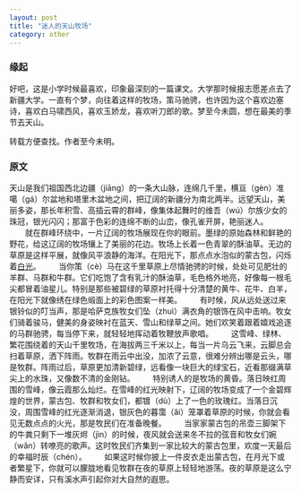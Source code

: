 ```yaml
---
layout: post
title: "迷人的天山牧场"
category: other
---
```


### 缘起

​		好吧，这是小学时候最喜欢，印象最深刻的一篇课文。大学那时候报志愿差点去了新疆大学。一直有个梦，向往着这样的牧场，策马驰骋，也许因为这个喜欢边塞诗，喜欢白马啸西风，喜欢玉娇龙，喜欢听刀郎的歌。梦至今未圆，想在最美的季节去天山。

转载方便查找。作者至今未明。

### 原文　　

​		天山是我们祖国西北边疆（jiāng）的一条大山脉，连绵几千里，横亘（gèn）准噶（gá）尔盆地和塔里木盆地之间，把辽阔的新疆分为南北两半。远望天山，美丽多姿，那长年积雪、高插云霄的群峰，像集体起舞时的维吾（wú）尔族少女的珠冠，银光闪闪；那富于色彩的连绵不断的山峦，像孔雀开屏，艳丽迷人。
　　就在群峰环绕中，一片辽阔的牧场展现在你的眼前。墨绿的原始森林和鲜艳的野花，给这辽阔的牧场镶上了美丽的花边。牧场上长着一色青翠的酥油草。无边的草原是这样平展，就像风平浪静的海洋。在阳光下，那点点水泡似的蒙古包，闪烁着[白光](https://www.baidu.com/s?wd=白光&tn=SE_PcZhidaonwhc_ngpagmjz&rsv_dl=gh_pc_zhidao)。
　　当你策（cè）马在这千里草原上尽情驰骋的时候，处处可见肥壮的羊群、马群和牛群。它们吃饱了含有乳汁的酥油草，毛色格外地亮，好像每一根毛尖都冒着油星儿。特别是那些被碧绿的草原衬托得十分清楚的黄牛、花牛、白羊，在阳光下就像绣在绿色缎面上的彩色图案一样美。
　　有时候，风从远处送过来银铃似的叮当声，那是哈萨克族牧女们坠（zhuì）满衣角的银饰在风中击响。牧女们骑着骏马，健美的身姿映衬在蓝天、雪山和绿草之间。她们欢笑着跟着嬉戏追逐的马群驰骋，每当停下来，就轻轻地挥动着牧鞭放声歌唱。
　　这雪峰、绿林、繁花围绕着的天山千里牧场，在海拔两三千米以上，每当一片乌云飞来，云脚总会扫着草原，洒下阵雨。牧群在雨云中出没，加浓了云意，很难分辨出哪是云头，哪是牧群。阵雨过后，草原更加清新碧绿，远看像一块巨大的绿宝石，近看那缀满草尖上的水珠，又像数不清的金刚钻。
　　特别诱人的是牧场的黄昏。落日映红周围的雪峰，像云霞那么灿烂。在雪峰的红光映射下，辽阔的牧场变成了一个金碧辉煌的世界，蒙古包、牧群和牧女们，都镀（dù）上了一色的玫瑰红。当落日沉没，周围雪峰的红光逐渐消退，银灰色的暮霭（ǎi）笼罩着草原的时候，你就会看见无数点点的火光，那是牧民们在准备晚餐。
　　当家家蒙古包的吊壶三脚架下的牛粪只剩下一堆灰烬（jìn）的时候，夜风就会送来冬不拉的弦音和牧女们婉（wǎn）转嘹亮的歌声。这时牧民们齐集到一家比较大的蒙古包里，欢度一天最后的幸福时辰（chén）。
　　如果这时候你披上一件皮衣走出蒙古包，在月光下或者繁星下，你就可以朦胧地看见牧群在夜的草原上轻轻地游荡。夜的草原是这么宁静而安详，只有溪水声引起你对大自然的遐思。